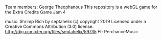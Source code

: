 Team members: George Theophanous
This repository is a webGL game for the Extra Credits Game Jam 4




music: 
Shrimp Rich by septahelix (c) copyright 2019 Licensed under a Creative Commons Attribution (3.0) license. http://dig.ccmixter.org/files/septahelix/59735 Ft: PerchanceMusic
